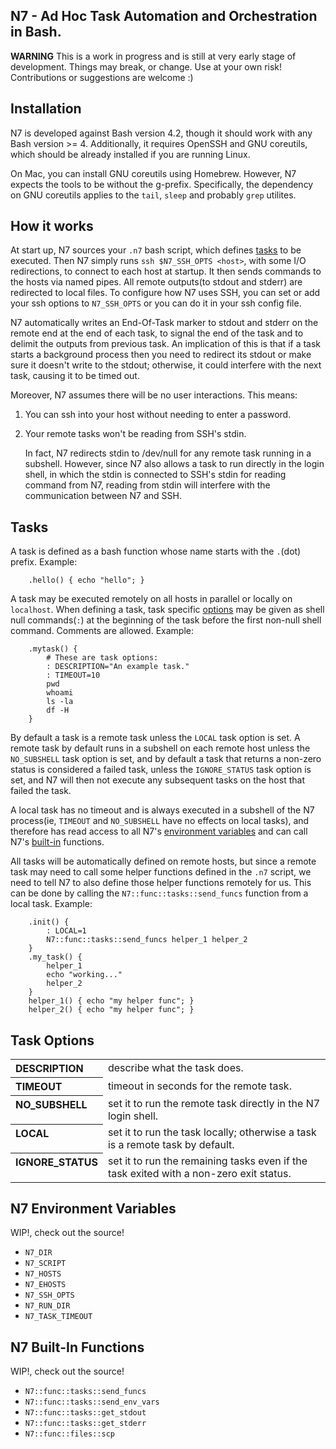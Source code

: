 N7 - Ad Hoc Task Automation and Orchestration in Bash.
-------------------------------------------------------
**WARNING**
This is a work in progress and is still at very early stage of development.
Things may break, or change. Use at your own risk! Contributions or suggestions
are welcome :)

Installation
-------------
N7 is developed against Bash version 4.2, though it should work with any Bash
version >= 4. Additionally, it requires OpenSSH and GNU coreutils, which should
be already installed if you are running Linux.

On Mac, you can install GNU coreutils using Homebrew. However, N7 expects the
tools to be without the g-prefix. Specifically, the dependency on GNU coreutils
applies to the `tail`, `sleep` and probably `grep` utilites.


How it works
-------------
At start up, N7 sources your `.n7` bash script, which defines [tasks](#tasks)
to be executed. Then N7 simply runs `ssh $N7_SSH_OPTS <host>`, with some I/O
redirections, to connect to each host at startup. It then sends commands to
the hosts via named pipes. All remote outputs(to stdout and stderr) are
redirected to local files. To configure how N7 uses SSH, you can set or add
your ssh options to `N7_SSH_OPTS` or you can do it in your ssh config file.

N7 automatically writes an End-Of-Task marker to stdout and stderr on the
remote end at the end of each task, to signal the end of the task and to
delimit the outputs from previous task. An implication of this is that if a
task starts a background process then you need to redirect its stdout or make
sure it doesn't write to the stdout; otherwise, it could interfere with the
next task, causing it to be timed out.

Moreover, N7 assumes there will be no user interactions. This means:

  1. You can ssh into your host without needing to enter a password.

  2. Your remote tasks won't be reading from SSH's stdin.

     In fact, N7 redirects stdin to /dev/null for any remote task
     running in a subshell. However, since N7 also allows a task to run
     directly in the login shell, in which the stdin is connected
     to SSH's stdin for reading command from N7, reading from stdin
     will interfere with the communication between N7 and SSH.


Tasks
------
A task is defined as a bash function whose name starts with the `.`(dot)
prefix. Example:

        .hello() { echo "hello"; }

A task may be executed remotely on all hosts in parallel or locally on
`localhost`. When defining a task, task specific [options](#task-options) may
be given as shell null commands(`:`) at the beginning of the task before
the first non-null shell command. Comments are allowed. Example:

        .mytask() {
            # These are task options:
            : DESCRIPTION="An example task."
            : TIMEOUT=10
            pwd
            whoami
            ls -la
            df -H            
        }

By default a task is a remote task unless the `LOCAL` task option is set.
A remote task by default runs in a subshell on each remote host unless the
`NO_SUBSHELL` task option is set, and by default a task that returns a
non-zero status is considered a failed task, unless the `IGNORE_STATUS` task
option is set, and N7 will then not execute any subsequent tasks on the host
that failed the task.

A local task has no timeout and is always executed in a subshell of the N7
process(ie, `TIMEOUT` and `NO_SUBSHELL` have no effects on local tasks), and
therefore has read access to all N7's [environment variables](#n7-environment-variables)
and can call N7's [built-in](#n7-built-in-functions) functions. 

All tasks will be automatically defined on remote hosts, but since a remote task
may need to call some helper functions defined in the `.n7` script, we need to
tell N7 to also define those helper functions remotely for us. This can be done
by calling the `N7::func::tasks::send_funcs` function from a local task. Example:

        .init() {
            : LOCAL=1
            N7::func::tasks::send_funcs helper_1 helper_2
        }
        .my_task() {
            helper_1
            echo "working..."
            helper_2
        }
        helper_1() { echo "my helper func"; }
        helper_2() { echo "my helper func"; }



Task Options
-------------
<table>
<tr><th align=left valign=top>DESCRIPTION</th><td>describe what the task does.</td></tr>
<tr><th align=left valign=top>TIMEOUT</th><td>timeout in seconds for the remote task.</td></tr>
<tr><th align=left valign=top>NO_SUBSHELL</th>
    <td>set it to run the remote task directly in the N7 login shell.</td></tr>
<tr><th align=left valign=top>LOCAL</th>
    <td>set it to run the task locally; otherwise a task is a remote task by default.</td></tr>
<tr><th align=left valign=top>IGNORE_STATUS</th>
    <td>set it to run the remaining tasks even if the task exited with a non-zero exit status. </td></tr>
</table>


N7 Environment Variables
-------------------------
WIP!, check out the source!

 - `N7_DIR`
 - `N7_SCRIPT`
 - `N7_HOSTS`
 - `N7_EHOSTS`
 - `N7_SSH_OPTS`
 - `N7_RUN_DIR`
 - `N7_TASK_TIMEOUT`


N7 Built-In Functions
----------------------
WIP!, check out the source!

 - `N7::func::tasks::send_funcs`
 - `N7::func::tasks::send_env_vars`
 - `N7::func::tasks::get_stdout`
 - `N7::func::tasks::get_stderr`
 - `N7::func::files::scp`




